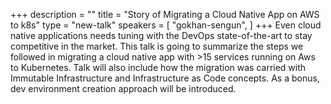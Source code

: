 +++
description = ""
title = "Story of Migrating a Cloud Native App on AWS to k8s"
type = "new-talk"
speakers = [
        "gokhan-sengun",
]
+++
Even cloud native applications needs tuning with the DevOps state-of-the-art to stay competitive in the market. This talk is going to summarize the steps we followed in migrating a cloud native app with >15 services running on Aws to Kubernetes. Talk will also include how the migration was carried with Immutable Infrastructure and Infrastructure as Code concepts. As a bonus, dev environment creation approach will be introduced.